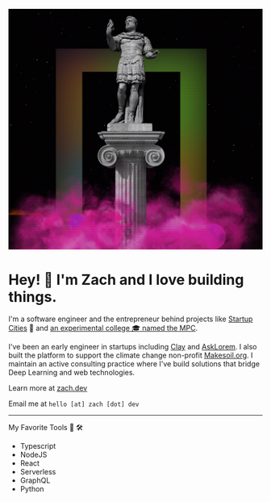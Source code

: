 ![screenshot of zach.dev](https://github.com/zcaceres/zcaceres/blob/master/screenshot.png)

# Hey! 👋 I'm Zach and I love building things.

I'm a software engineer and the entrepreneur behind projects like [Startup Cities](https://perma.cc/BGG5-HBXW) 🌆 and [an experimental college 🎓 named the MPC](https://mpc.ufm.edu/).

I've been an early engineer in startups including [Clay](https://www.clay.run) and [AskLorem](https://www.asklorem.com). I also built the platform to support the climate change non-profit [Makesoil.org](https://www.makesoil.org). I maintain an active consulting practice where I've build solutions that bridge Deep Learning and web technologies.

Learn more at [zach.dev](https://www.zach.dev)

Email me at `hello [at] zach [dot] dev`

_____

My Favorite Tools 🧰 🛠️
- Typescript
- NodeJS
- React
- Serverless
- GraphQL
- Python
